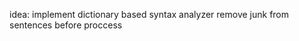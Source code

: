 idea:
    implement dictionary based syntax analyzer
    remove junk from sentences before proccess

